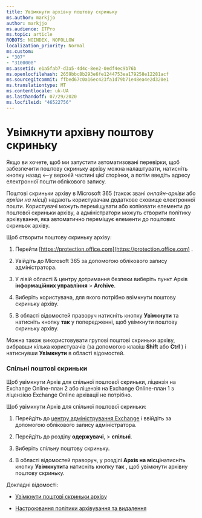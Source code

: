 ```yaml
---
title: Увімкнути архівну поштову скриньку
ms.author: markjjo
author: markjjo
ms.audience: ITPro
ms.topic: article
ROBOTS: NOINDEX, NOFOLLOW
localization_priority: Normal
ms.custom:
- "307"
- "3100008"
ms.assetid: e1a5fab7-d3a5-4d4c-8ee2-0edf4ec9b76b
ms.openlocfilehash: 2659bbc8b293e6fe1244753ea179258e12281acf
ms.sourcegitcommit: ffbed67c0a16ec423fa1d79b71e48ea4e2d320e1
ms.translationtype: MT
ms.contentlocale: uk-UA
ms.lasthandoff: 07/29/2020
ms.locfileid: "46522756"
---
```

# <a name="enable-an-archive-mailbox"></a>Увімкнути архівну поштову скриньку

Якщо ви хочете, щоб ми запустити автоматизовані перевірки, щоб забезпечити поштову скриньку архіву можна налаштувати, натисніть кнопку назад <--у верхній частині цієї сторінки, а потім введіть адресу електронної пошти облікового запису.

Поштові скриньки архіву в Microsoft 365 (також звані *онлайн-архіви* або *архіви на місці*) надають користувачам додаткове сховище електронної пошти. Користувачі можуть переміщувати або копіювати елементи до поштової скриньки архіву, а адміністратори можуть створити політику архівування, яка автоматично переміщує елементи до поштових скриньок архіву.
  
Щоб створити поштову скриньку архіву:
  
1. Перейти [https://protection.office.com](https://protection.office.com) .

2. Увійдіть до Microsoft 365 за допомогою облікового запису адміністратора.

3. У лівій області &amp; центру дотримання безпеки виберіть пункт Архів **інформаційних управління** \> **Archive**.

4. Виберіть користувача, для якого потрібно ввімкнути поштову скриньку архіву.

5. В області відомостей праворуч натисніть кнопку **Увімкнути** та натисніть кнопку **так** у попередженні, щоб увімкнути поштову скриньку архіву.

Можна також використовувати групові поштові скриньки архіву, вибравши кілька користувачів (за допомогою клавіш **Shift** або **Ctrl** ) і натиснувши **Увімкнути** в області відомостей.
  
### <a name="shared-mailboxes"></a>Спільні поштові скриньки

Щоб увімкнути Архів для спільної поштової скриньки, ліцензія на Exchange Online-план 2 або ліцензія на Exchange Online-план 1 з ліцензією Exchange Online архівації не потрібно.  

Щоб увімкнути Архів для спільної поштової скриньки:

1. Перейдіть до [центру адміністрування Exchange](https://outlook.office365.com/ecp) і ввійдіть за допомогою облікового запису адміністратора.

2. Перейдіть до розділу **одержувачі**,  >  **спільні**.

3. Виберіть спільну поштову скриньку.

4. В області відомостей праворуч, у розділі **Архів на місці**натисніть кнопку **Увімкнути**та натисніть кнопку **так** , щоб увімкнути архівну поштову скриньку.

Докладні відомості:
  
- [Увімкнути поштові скриньки архіву](https://docs.microsoft.com/microsoft-365/compliance/enable-archive-mailboxes)

- [Настроювання політики архівування та видалення](https://docs.microsoft.com//office365/securitycompliance/set-up-an-archive-and-deletion-policy-for-mailboxes)
